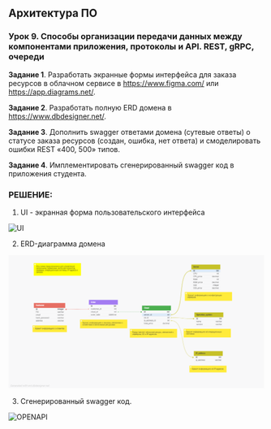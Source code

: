## Архитектура ПО

### Урок 9. Способы организации передачи данных между компонентами приложения, протоколы и API. REST, gRPC, очереди

**Задание 1**. Разработать экранные формы интерфейса для заказа ресурсов в облачном сервисе в https://www.figma.com/ или https://app.diagrams.net/.

**Задание 2**. Разработать полную ERD домена в https://www.dbdesigner.net/.

**Задание 3**. Дополнить swagger ответами домена (сутевые ответы) о статусе заказа ресурсов (создан, ошибка, нет ответа) и смоделировать ошибки REST «400, 500» типов.

**Задание 4**. Имплементировать сгенерированный swagger код в приложения студента.


### РЕШЕНИЕ:

1) UI - экранная форма пользовательского интерфейса

![UI](src/02.jpg)

2) ERD-диаграмма домена 

![ERD](src/02.png)

3) Сгенерированный swagger код.

![OPENAPI](src/openapi.yaml)
